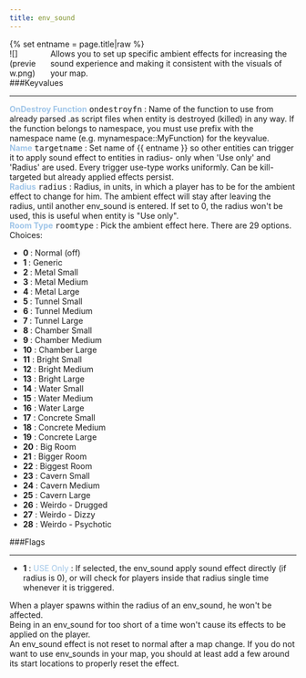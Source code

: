```yaml
---
title: env_sound
---
```

<div>{% set entname = page.title|raw %}</div>
<div class="container previewimg">
<div class="columns">
<div class="imagepadding column col-auto" markdown="1">![](preview.png)</div>
<div class="column entityentry" markdown="1">Allows you to set up specific ambient effects for increasing the sound experience and making it consistent with the visuals of your map.</div>
</div>
</div>
###Keyvalues
<hr>
<div class="entityentry" markdown="1">
<span style="color:#9fc5e8;"><b>OnDestroy Function</b></span> <kbd  class="tooltip" data-tooltip="string">ondestroyfn</kbd> :
Name of the function to use from already parsed .as script files when entity is destroyed (killed) in any way. If the function belongs to namespace, you must use prefix with the namespace name (e.g. mynamespace::MyFunction) for the keyvalue.
</div>
<div class="entityentry" markdown="1">
<span style="color:#9fc5e8;"><b>Name</b></span> <kbd  class="tooltip" data-tooltip="target_source">targetname</kbd> :
Set name of {{ entname }} so other entities can trigger it to apply sound effect to entities in radius- only when 'Use only' and 'Radius' are used. Every trigger use-type works uniformly. Can be kill-targeted but already applied effects persist.
</div>
<div class="entityentry" markdown="1">
<span style="color:#9fc5e8;"><b>Radius</b></span> <kbd  class="tooltip" data-tooltip="integer">radius</kbd> :
Radius, in units, in which a player has to be for the ambient effect to change for him. The ambient effect will stay after leaving the radius, until another env_sound is entered. If set to 0, the radius won't be used, this is useful when entity is "Use only".
</div>
<div class="entityentry" markdown="1">
<span style="color:#9fc5e8;"><b>Room Type</b></span> <kbd  class="tooltip" data-tooltip="Choices">roomtype</kbd> :
Pick the ambient effect here. There are 29 options.
<div class="accordion">
<input type="checkbox" id="accordion-1" name="accordion-checkbox" hidden>
<label class="accordion-header" for="accordion-1">
<i class="icon icon-arrow-right mr-1"></i>
Choices:
</label>
<div class="accordion-body">
<ul>
<li><b>0 </b> : Normal (off)</li>
<li><b>1 </b> : Generic</li>
<li><b>2 </b> : Metal Small</li>
<li><b>3 </b> : Metal Medium</li>
<li><b>4 </b> : Metal Large</li>
<li><b>5 </b> : Tunnel Small</li>
<li><b>6 </b> : Tunnel Medium</li>
<li><b>7 </b> : Tunnel Large</li>
<li><b>8 </b> : Chamber Small</li>
<li><b>9 </b> : Chamber Medium</li>
<li><b>10</b> : Chamber Large</li>
<li><b>11</b> : Bright Small</li>
<li><b>12</b> : Bright Medium</li>
<li><b>13</b> : Bright Large</li>
<li><b>14</b> : Water Small</li>
<li><b>15</b> : Water Medium</li>
<li><b>16</b> : Water Large</li>
<li><b>17</b> : Concrete Small</li>
<li><b>18</b> : Concrete Medium</li>
<li><b>19</b> : Concrete Large</li>
<li><b>20</b> : Big Room</li>
<li><b>21</b> : Bigger Room</li>
<li><b>22</b> : Biggest Room</li>
<li><b>23</b> : Cavern Small</li>
<li><b>24</b> : Cavern Medium</li>
<li><b>25</b> : Cavern Large</li>
<li><b>26</b> : Weirdo - Drugged</li>
<li><b>27</b> : Weirdo - Dizzy</li>
<li><b>28</b> : Weirdo - Psychotic</li>
</ul>
</div>
</div>
</div>
###Flags
<hr>
<div class="entityflags">
<ul>
<li class="imagepadding" markdown="1"><b>1</b> : <span style="color:#9fc5e8;">USE Only</span> : If selected, the env_sound apply sound effect directly (if radius is 0), or will check for players inside that radius single time whenever it is triggered.</li>
</ul>
</div>
<div class="notices red" markdown="1">When a player spawns within the radius of an env_sound, he won't be affected.</div>
<div class="notices red" markdown="1">Being in an env_sound for too short of a time won't cause its effects to be applied on the player.</div>
<div class="notices red" markdown="1">An env_sound effect is not reset to normal after a map change. If you do not want to use env_sounds in your map, you should at least add a few around its start locations to properly reset the effect.</div>
